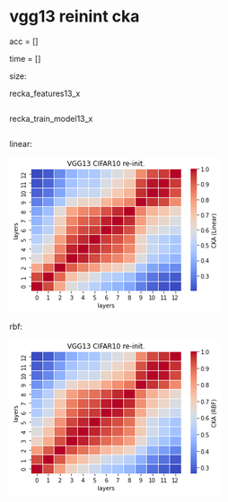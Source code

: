 # vgg13 reinint cka
acc = [] 

time = []

size:

recka_features13_x
```

```

recka_train_model13_x
```

```

linear:

![recka13linear](recka13linear.png)

rbf:

![recka13rbf](recka13rbf.png)
